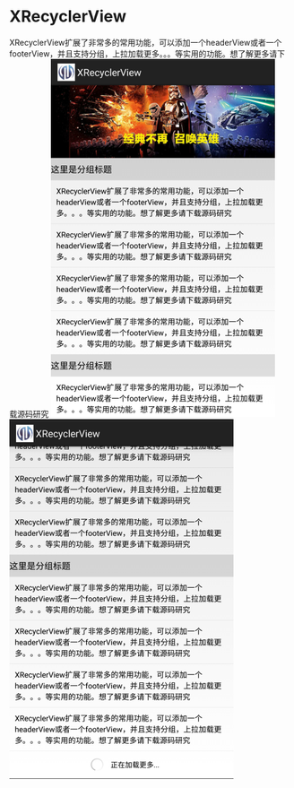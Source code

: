 # XRecyclerView
XRecyclerView扩展了非常多的常用功能，可以添加一个headerView或者一个footerView，并且支持分组，上拉加载更多。。。等实用的功能。想了解更多请下载源码研究
![icon1](https://github.com/wbz360/XRecyclerView/blob/master/img/1.png)
![icon2](https://github.com/wbz360/XRecyclerView/blob/master/img/2.png)
